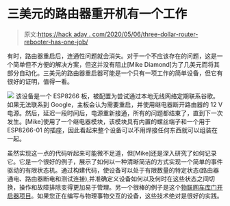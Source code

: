# 三美元的路由器重开机有一个工作

> 原文:[https://hack aday . com/2020/05/06/three-dollar-router-rebooter-has-one-job/](https://hackaday.com/2020/05/06/three-dollar-router-rebooter-has-one-job/)

有时，路由器重启后，连通性问题就会消失。对于一个不应该存在的问题，这是一个简单但不方便的解决方案，但这并没有阻止[Mike Diamond]为了几美元而将其部分自动化。三美元的路由器重启器可能是一个只有一项工作的简单设备，但它有很好的证明，值得一看。

[![](../Images/740912506dfd6c3a22a8c1506617b73c.png)](https://hackaday.com/wp-content/uploads/2020/04/ESP8266-Relay-Module.jpg) 该设备是一个 ESP8266 板，被配置为尝试通过本地无线网络定期联系谷歌。如果无法联系到 Google，主板会认为需要重启，并使用继电器断开路由器的 12 V 电源。然后，延迟一段时间后，电源重新接通，所有的问题都结束了，直到下一次发生。[Mike]使用了一个继电器模块，该模块具有内置的螺丝端子和一个用于 ESP8266-01 的插座，因此看起来整个设备可以不用焊接任何东西就可以组装在一起。

虽然实现这一点的代码听起来可能微不足道，但[Mike]还是深入研究了如何记录它。它是一个很好的例子，展示了如何以一种清晰简洁的方式实现一个简单的事件驱动的有限状态机。通过构建代码，使设备可以处于有限数量的特定状态(路由器通电、路由器断电和测试连接),并准确定义设备如何以及何时在这些状态之间切换，操作和故障排除变得更加易于管理。另一个很棒的例子是这个[物联网车库门开启器项目](https://hackaday.com/2019/01/10/state-machine-controls-garage-door-over-the-internet/)。如果您正在编写与物理事物交互的设备，这些技术绝对是很好的实践。